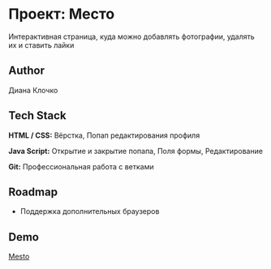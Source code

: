 # Проект: Место

Интерактивная страница, куда можно добавлять фотографии, удалять их и ставить лайки




## Author

Диана Клочко

## Tech Stack

**HTML / CSS:** Вёрстка, Попап редактирования профиля

**Java Script:** Открытие и закрытие попапа, Поля формы, Редактирование
 
**Git:** Профессиональная работа с ветками
## Roadmap

- Поддержка дополнительных браузеров


## Demo

[Mesto](https://diana-msft.github.io/russian-travel/)
